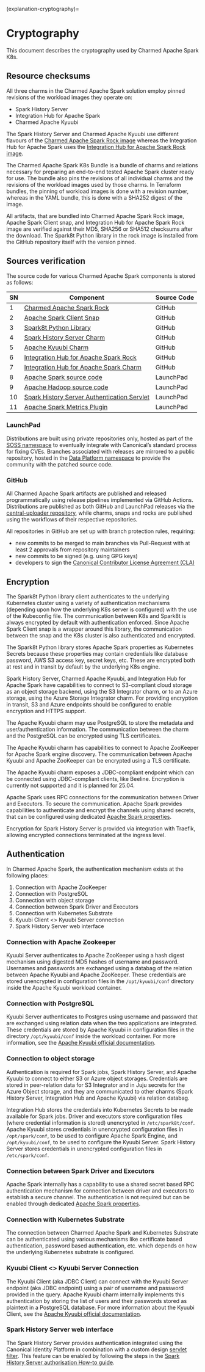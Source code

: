 (explanation-cryptography)=
# Cryptography

This document describes the cryptography used by Charmed Apache Spark K8s.

## Resource checksums

All three charms in the Charmed Apache Spark solution employ pinned revisions of the workload images they operate on: 

* Spark History Server
* Integration Hub for Apache Spark
* Charmed Apache Kyuubi

The Spark History Server and Charmed Apache Kyuubi use different flavours of the [Charmed Apache Spark Rock image](https://github.com/canonical/charmed-spark-rock/) whereas the Integration Hub for Apache Spark uses the [Integration Hub for Apache Spark Rock image](https://github.com/canonical/spark-integration-hub-rock).

The Charmed Apache Spark K8s Bundle is a bundle of charms and relations necessary for preparing an end-to-end tested Apache Spark cluster ready for use. The bundle also pins the revisions of all individual charms and the revisions of the workload images used by those charms. In Terraform bundles, the pinning of workload images is done with a revision number, whereas in the YAML bundle, this is done with a SHA252 digest of the image.

All artifacts, that are bundled into Charmed Apache Spark Rock image, Apache Spark Client snap, and Integration Hub for Apache Spark Rock image are verified against their MD5, SHA256 or SHA512 checksums after the download. The Spark8t Python library in the rock image is installed from the GitHub repository itself with the version pinned.

## Sources verification

The source code for various Charmed Apache Spark components is stored as follows:

| SN | Component                                                                                               | Source Code |
|----|---------------------------------------------------------------------------------------------------------|-------------|
| 1  | [Charmed Apache Spark Rock](https://github.com/canonical/charmed-spark-rock)                                   | GitHub      |
| 2  | [Apache Spark Client Snap](https://github.com/canonical/spark-client-snap)                                     | GitHub      |
| 3  | [Spark8t Python Library](https://github.com/canonical/spark-k8s-toolkit-py)                             | GitHub      |
| 4  | [Spark History Server Charm](https://github.com/canonical/spark-history-server-k8s-operator)            | GitHub      |
| 5  | [Apache Kyuubi Charm](https://github.com/canonical/kyuubi-k8s-operator)                                        | GitHub      |
| 6  | [Integration Hub for Apache Spark Rock](https://github.com/canonical/spark-integration-hub-rock)                   | GitHub      |
| 7  | [Integration Hub for Apache Spark Charm](https://github.com/canonical/spark-integration-hub-k8s-operator)          | GitHub      |
| 8  | [Apache Spark source code](https://code.launchpad.net/soss/charmed-spark)                               | LaunchPad   |
| 9  | [Apache Hadoop source code](https://code.launchpad.net/soss/hadoop)                                     | LaunchPad   |
| 10 | [Spark History Server Authentication Servlet](https://launchpad.net/soss/charmed-spark-servlet-filters) | LaunchPad   |
| 11 | [Apache Spark Metrics Plugin](https://launchpad.net/soss/spark-metrics)                                        | LaunchPad   |

### LaunchPad

Distributions are built using private repositories only, hosted as part of the [SOSS namespace](https://launchpad.net/soss) to eventually integrate with Canonical’s standard process for fixing CVEs. Branches associated with releases are mirrored to a public repository, hosted in the [Data Platform namespace](https://launchpad.net/~data-platform) to provide the community with the patched source code.

### GitHub

All Charmed Apache Spark artifacts are published and released programmatically using release pipelines implemented via GitHub Actions. Distributions are published as both GitHub and LaunchPad releases via the [central-uploader repository](https://github.com/canonical/central-uploader), while charms, snaps and rocks are published using the workflows of their respective repositories.

All repositories in GitHub are set up with branch protection rules, requiring:

* new commits to be merged to main branches via Pull-Request with at least 2 approvals from repository maintainers
* new commits to be signed (e.g. using GPG keys)
* developers to sign the [Canonical Contributor License Agreement (CLA)](https://ubuntu.com/legal/contributors)

## Encryption

The Spark8t Python library client authenticates to the underlying Kubernetes cluster using a variety of authentication mechanisms (depending upon how the underlying K8s server is configured) with the use of the Kubeconfig file. The communication between K8s and Spark8t is always encrypted by default with authentication enforced. Since Apache Spark Client snap is a wrapper around this library, the communication between the snap and the K8s cluster is also authenticated and encrypted.

The Spark8t Python library stores Apache Spark properties as Kubernetes Secrets because these properties may contain credentials like database password, AWS S3 access key, secret keys, etc. These are encrypted both at rest and in transit by default by the underlying K8s engine.

Spark History Server, Charmed Apache Kyuubi, and Integration Hub for Apache Spark have capabilities to connect to S3-compliant cloud storage as an object storage backend, using the S3 Integrator charm, or to an Azure storage, using the Azure Storage Integrator charm. For providing encryption in transit, S3 and Azure endpoints should be configured to enable encryption and HTTPS support. 

The Apache Kyuubi charm may use PostgreSQL to store the metadata and user/authentication information. The communication between the charm and the PostgreSQL can be encrypted using TLS certificates. 

The Apache Kyuubi charm has capabilities to connect to Apache ZooKeeper for Apache Spark engine discovery. The communication between Apache Kyuubi and Apache ZooKeeper can be encrypted using a TLS certificate.

The Apache Kyuubi charm exposes a JDBC-compliant endpoint which can be connected using JDBC-compliant clients, like Beeline. Encryption is currently not supported and it is planned for 25.04.

Apache Spark uses RPC connections for the communication between Driver and Executors. To secure the communication. Apache Spark provides capabilities to authenticate and encrypt the channels using shared secrets, that can be configured using dedicated [Apache Spark properties](https://spark.apache.org/docs/latest/security.html#ssl-configuration).

Encryption for Spark History Server is provided via integration with Traefik, allowing encrypted connections terminated at the ingress level. 

## Authentication

In Charmed Apache Spark, the authentication mechanism exists at the following places:

1. Connection with Apache ZooKeeper
2. Connection with PostgreSQL
3. Connection with object storage 
4. Connection between Spark Driver and Executors
5. Connection with Kubernetes Substrate
6. Kyuubi Client <> Kyuubi Server connection
7. Spark History Server web interface
 
### Connection with Apache Zookeeper

Kyuubi Server authenticates to Apache ZooKeeper using a hash digest mechanism using digested MD5 hashes of username and password. Usernames and passwords are exchanged using a databag of the relation between Apache Kyuubi and Apache ZooKeeper. These credentials are stored unencrypted in configuration files in the `/opt/kyuubi/conf` directory inside the Apache Kyuubi workload container.

### Connection with PostgreSQL

Kyuubi Server authenticates to Postgres using username and password that are exchanged using relation data when the two applications are integrated. These credentials are stored by Apache Kyuubi in configuration files in the directory `/opt/kyuubi/conf` inside the workload container. For more information, see the [Apache Kyuubi official documentation](https://kyuubi.readthedocs.io/en/master/security/jdbc.html).

### Connection to object storage 

Authentication is required for Spark jobs, Spark History Server, and Apache Kyuubi to connect to either S3 or Azure object storages. Credentials are stored in peer-relation data for S3 Integrator and in Juju secrets for the Azure Object storage, and they are communicated to other charms (Spark History Server, Integration Hub and Apache Kyuubi) via relation databag. 

Integration Hub stores the credentials into Kubernetes Secrets to be made available for Spark jobs. Driver and executors store configuration files (where credential information is stored) unencrypted in `/etc/spark8t/conf`. Apache Kyuubi stores credentials in unencrypted configuration files in `/opt/spark/conf`, to be used to configure Apache Spark Engine, and `/opt/kyuubi/conf`, to be used to configure the Kyuubi Server. Spark History Server stores credentials in unencrypted configuration files in `/etc/spark/conf`.
 
### Connection between Spark Driver and Executors

Apache Spark internally has a capability to use a shared secret based RPC authentication mechanism for connection between driver and executors to establish a secure channel. The authentication is not required but can be enabled through dedicated [Apache Spark properties](https://spark.apache.org/docs/latest/security.html#encryption).

### Connection with Kubernetes Substrate

The connection between Charmed Apache Spark and Kubernetes Substrate can be authenticated using various mechanisms like certificate based authentication, password based authentication, etc. which depends on how the underlying Kubernetes substrate is configured. 

### Kyuubi Client <> Kyuubi Server Connection

The Kyuubi Client (aka JDBC Client) can connect with the Kyuubi Server endpoint (aka JDBC endpoint) using a pair of username and password provided in the query. Apache Kyuubi charm internally implements this authentication by storing the list of users and their passwords stored as plaintext in a PostgreSQL database. For more information about the Kyuubi Client, see the [Apache Kyuubi official documentation](https://kyuubi.readthedocs.io/en/master/client/index.html).

### Spark History Server web interface

The Spark History Server provides authentication integrated using the Canonical Identity Platform in combination with a custom design [servlet filter](https://code.launchpad.net/~data-platform/soss/+source/charmed-spark-servlet-filters/+git/charmed-spark-servlet-filters). This feature can be enabled by following the steps in the [Spark History Server authorisation How-to guide](https://charmhub.io/spark-k8s-bundle/docs/h-history-server-authorization).

